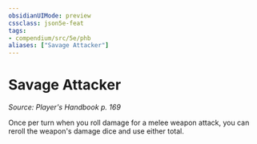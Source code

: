 ```yaml
---
obsidianUIMode: preview
cssclass: json5e-feat
tags:
- compendium/src/5e/phb
aliases: ["Savage Attacker"]
---
```

# Savage Attacker
*Source: Player's Handbook p. 169*  

Once per turn when you roll damage for a melee weapon attack, you can reroll the weapon's damage dice and use either total.